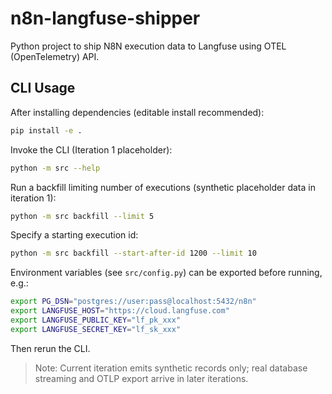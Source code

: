 # n8n-langfuse-shipper
Python project to ship N8N execution data to Langfuse using OTEL (OpenTelemetry) API.

## CLI Usage

After installing dependencies (editable install recommended):

```bash
pip install -e .
```

Invoke the CLI (Iteration 1 placeholder):

```bash
python -m src --help
```

Run a backfill limiting number of executions (synthetic placeholder data in iteration 1):

```bash
python -m src backfill --limit 5
```

Specify a starting execution id:

```bash
python -m src backfill --start-after-id 1200 --limit 10
```

Environment variables (see `src/config.py`) can be exported before running, e.g.:

```bash
export PG_DSN="postgres://user:pass@localhost:5432/n8n"
export LANGFUSE_HOST="https://cloud.langfuse.com"
export LANGFUSE_PUBLIC_KEY="lf_pk_xxx"
export LANGFUSE_SECRET_KEY="lf_sk_xxx"
```

Then rerun the CLI.

> Note: Current iteration emits synthetic records only; real database streaming and OTLP export arrive in later iterations.

